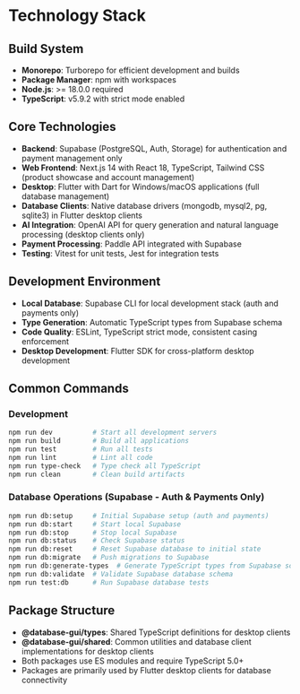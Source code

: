 # Technology Stack

## Build System
- **Monorepo**: Turborepo for efficient development and builds
- **Package Manager**: npm with workspaces
- **Node.js**: >= 18.0.0 required
- **TypeScript**: v5.9.2 with strict mode enabled

## Core Technologies
- **Backend**: Supabase (PostgreSQL, Auth, Storage) for authentication and payment management only
- **Web Frontend**: Next.js 14 with React 18, TypeScript, Tailwind CSS (product showcase and account management)
- **Desktop**: Flutter with Dart for Windows/macOS applications (full database management)
- **Database Clients**: Native database drivers (mongodb, mysql2, pg, sqlite3) in Flutter desktop clients
- **AI Integration**: OpenAI API for query generation and natural language processing (desktop clients only)
- **Payment Processing**: Paddle API integrated with Supabase
- **Testing**: Vitest for unit tests, Jest for integration tests

## Development Environment
- **Local Database**: Supabase CLI for local development stack (auth and payments only)
- **Type Generation**: Automatic TypeScript types from Supabase schema
- **Code Quality**: ESLint, TypeScript strict mode, consistent casing enforcement
- **Desktop Development**: Flutter SDK for cross-platform desktop development

## Common Commands

### Development
```bash
npm run dev          # Start all development servers
npm run build        # Build all applications
npm run test         # Run all tests
npm run lint         # Lint all code
npm run type-check   # Type check all TypeScript
npm run clean        # Clean build artifacts
```

### Database Operations (Supabase - Auth & Payments Only)
```bash
npm run db:setup     # Initial Supabase setup (auth and payments)
npm run db:start     # Start local Supabase
npm run db:stop      # Stop local Supabase
npm run db:status    # Check Supabase status
npm run db:reset     # Reset Supabase database to initial state
npm run db:migrate   # Push migrations to Supabase
npm run db:generate-types  # Generate TypeScript types from Supabase schema
npm run db:validate  # Validate Supabase database schema
npm run test:db      # Run Supabase database tests
```

## Package Structure
- **@database-gui/types**: Shared TypeScript definitions for desktop clients
- **@database-gui/shared**: Common utilities and database client implementations for desktop clients
- Both packages use ES modules and require TypeScript 5.0+
- Packages are primarily used by Flutter desktop clients for database connectivity